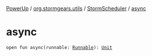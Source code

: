 [PowerUp](../../index.md) / [org.stormgears.utils](../index.md) / [StormScheduler](index.md) / [async](./async.md)

# async

`open fun async(runnable: `[`Runnable`](http://docs.oracle.com/javase/8/docs/api/java/lang/Runnable.html)`): `[`Unit`](https://kotlinlang.org/api/latest/jvm/stdlib/kotlin/-unit/index.html)